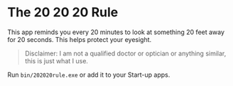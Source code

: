 # The 20 20 20 Rule
This app reminds you every 20 minutes to look at something 20 feet away for 20 seconds. This helps protect your eyesight.

> Disclaimer: I am not a qualified doctor or optician or anything similar, this is just what I use.

Run `bin/202020rule.exe` or add it to your Start-up apps.
